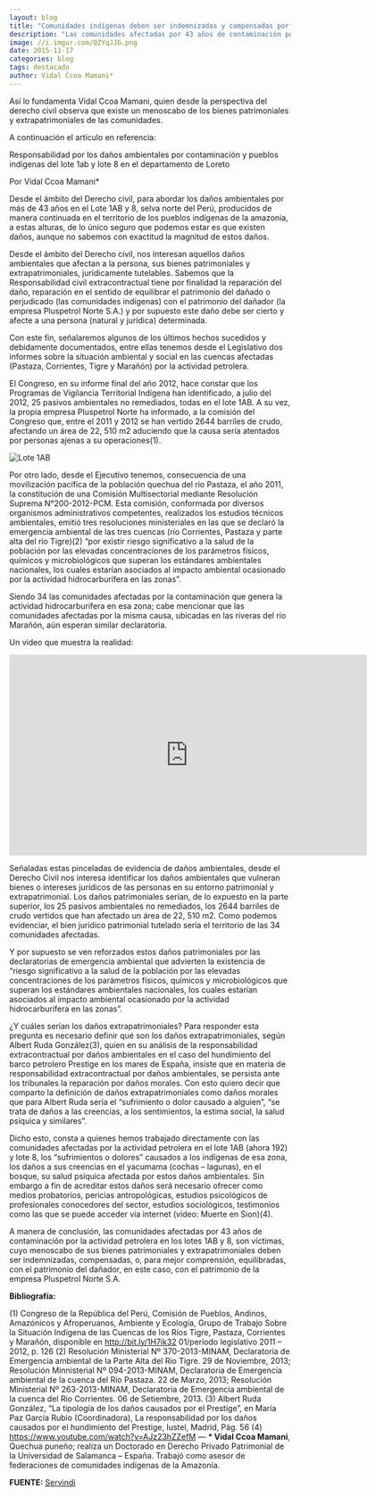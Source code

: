 ```yaml
---
layout: blog
title: "Comunidades indígenas deben ser indemnizadas y compensadas por los daños ambientales"
description: "Las comunidades afectadas por 43 años de contaminación por la actividad petrolera en los lotes 1AB y 8 'deben ser indemnizadas, compensadas, o, para mejor comprensión, equilibradas, con el patrimonio del dañador, en este caso, con el patrimonio de la empresa Pluspetrol Norte S.A.'"
image: //i.imgur.com/QZYqJJG.png
date: 2015-11-17
categories: blog
tags: destacado
author: Vidal Ccoa Mamani*
---
```


Así lo fundamenta Vidal Ccoa Mamani, quien desde la perspectiva del derecho civil observa que existe un menoscabo de los bienes patrimoniales y extrapatrimoniales de las comunidades.

A continuación el artículo en referencia:

Responsabilidad por los daños ambientales por contaminación y pueblos indígenas del lote 1ab y lote 8 en el departamento de Loreto

Por Vidal Ccoa Mamani*

Desde el ámbito del Derecho civil, para abordar los daños ambientales por más de 43 años en el Lote 1AB y 8, selva norte del Perú, producidos de manera continuada en el territorio de los pueblos indígenas de la amazonia, a estas alturas, de lo único seguro que podemos estar es que existen daños, aunque no sabemos con exactitud la magnitud de estos daños.

Desde el ámbito del Derecho civil, nos interesan aquellos daños ambientales que afectan a la persona, sus bienes patrimoniales y extrapatrimoniales, jurídicamente tutelables. Sabemos que la Responsabilidad civil extracontractual tiene por finalidad la reparación del daño, reparación en el sentido de equilibrar el patrimonio del dañado o perjudicado (las comunidades indígenas) con el patrimonio del dañador (la empresa Pluspetrol Norte S.A.) y por supuesto este daño debe ser cierto y afecte a una persona (natural y jurídica) determinada.

Con este fin, señalaremos algunos de los últimos hechos sucedidos y debidamente documentados, entre ellas tenemos desde el Legislativo dos informes sobre la situación ambiental y social en las cuencas afectadas (Pastaza, Corrientes, Tigre y Marañón) por la actividad petrolera.

El Congreso, en su informe final del año 2012, hace constar que los Programas de Vigilancia Territorial Indígena han identificado, a julio del 2012, 25 pasivos ambientales no remediados, todas en el lote 1AB. A su vez, la propia empresa Pluspetrol Norte ha informado, a la comisión del Congreso que, entre el 2011 y 2012 se han vertido 2644 barriles de crudo, afectando un área de 22, 510 m2 aduciendo que la causa sería atentados por personas ajenas a su operaciones(1).

<div class="pull-left img-content">
  <img alt="Lote 1AB" class="img-responsive" src="//i.imgur.com/JDKAuZB.png">
</div>

Por otro lado, desde el Ejecutivo tenemos, consecuencia de una movilización pacífica de la población quechua del río Pastaza, el año 2011, la constitución de una Comisión Multisectorial mediante Resolución Suprema N°200-2012-PCM. Esta comisión, conformada por diversos organismos administrativos competentes, realizados los estudios técnicos ambientales, emitió tres resoluciones ministeriales en las que se declaró la emergencia ambiental de las tres cuencas (río Corrientes, Pastaza y parte alta del río Tigre)(2) “por existir riesgo significativo a la salud de la población por las elevadas concentraciones de los parámetros físicos, químicos y microbiológicos que superan los estándares ambientales nacionales, los cuales estarían asociados al impacto ambiental ocasionado por la actividad hidrocarburífera en las zonas”.

Siendo 34 las comunidades afectadas por la contaminación que genera la actividad hidrocarburifera en esa zona; cabe mencionar que las comunidades afectadas por la misma causa, ubicadas en las riveras del río Marañón, aún esperan similar declaratoria.

Un video que muestra la realidad:

<div class="text-center">
	<iframe width="640" height="360" src="https://youtu.be/AJz23hZZefM" frameborder="0" allowfullscreen></iframe>
</div>

Señaladas estas pinceladas de evidencia de daños ambientales, desde el Derecho Civil nos interesa identificar los daños ambientales que vulneran bienes o intereses jurídicos de las personas en su entorno patrimonial y extrapatrimonial.
Los daños patrimoniales serían, de lo expuesto en la parte superior, los 25 pasivos ambientales no remediados, los 2644 barriles de crudo vertidos que han afectado un área de 22, 510 m2. Como podemos evidenciar, el bien jurídico patrimonial tutelado sería el territorio de las 34 comunidades afectadas.

Y por supuesto se ven reforzados estos daños patrimoniales por las declaratorias de emergencia ambiental que advierten la existencia de “riesgo significativo a la salud de la población por las elevadas concentraciones de los parámetros físicos, químicos y microbiológicos que superan los estándares ambientales nacionales, los cuales estarían asociados al impacto ambiental ocasionado por la actividad hidrocarburífera en las zonas”.

¿Y cuáles serían los daños extrapatrimoniales? Para responder esta pregunta es necesario definir qué son los daños extrapatrimoniales, según Albert Ruda González(3), quien en su análisis de la responsabilidad extracontractual por daños ambientales en el caso del hundimiento del barco petrolero Prestige en los mares de España, insiste que en materia de responsabilidad extracontractual por daños ambientales, se persista ante los tribunales la reparación por daños morales. Con esto quiero decir que comparto la definición de daños extrapatrimoniales como daños morales que para Albert Ruda sería el “sufrimiento o dolor causado a alguien”, “se trata de daños a las creencias, a los sentimientos, la estima social, la salud psíquica y similares”.

Dicho esto, consta a quienes hemos trabajado directamente con las comunidades afectadas por la actividad petrolera en el lote 1AB (ahora 192) y lote 8, los “sufrimientos o dolores” causados a los indígenas de esa zona, los daños a sus creencias en el yacumama (cochas – lagunas), en el bosque, su salud psíquica afectada por estos daños ambientales. Sin embargo a fin de acreditar estos daños será necesario ofrecer como medios probatorios, pericias antropológicas, estudios psicológicos de profesionales conocedores del sector, estudios sociológicos, testimonios como las que se puede acceder vía internet (video: Muerte en Sion)(4).

A manera de conclusión, las comunidades afectadas por 43 años de contaminación por la actividad petrolera en los lotes 1AB y 8, son víctimas, cuyo menoscabo de sus bienes patrimoniales y extrapatrimoniales deben ser indemnizadas, compensadas, o, para mejor comprensión, equilibradas, con el patrimonio del dañador, en este caso, con el patrimonio de la empresa Pluspetrol Norte S.A.

<b>Bibliografía:</b>

(1) Congreso de la República del Perú, Comisión de Pueblos, Andinos, Amazónicos y Afroperuanos, Ambiente y Ecología, Grupo de Trabajo Sobre la Situación Indígena de las Cuencas de los Ríos Tigre, Pastaza, Corrientes y Marañón, disponible en http://bit.ly/1H7ik32 01/periodo legislativo 2011 – 2012, p. 126
(2) Resolución Ministerial Nº 370-2013-MINAM, Declaratoria de Emergencia ambiental de la Parte Alta del Rio Tigre. 29 de Noviembre, 2013; Resolución Minnisterial Nº 094-2013-MINAM, Declaratoria de Emergencia ambiental de la cuenca del Rio Pastaza. 22 de Marzo, 2013; Resolución Ministerial Nº 263-2013-MINAM, Declaratoria de Emergencia ambiental de la cuenca del Rio Corrientes. 06 de Setiembre, 2013.
(3) Albert Ruda González, “La tipología de los daños causados por el Prestige”, en María Paz García Rubio (Coordinadora),  La responsabilidad por los daños causados por el hundimiento del Prestige, Iustel, Madrid, Pág. 56
(4) https://www.youtube.com/watch?v=AJz23hZZefM
—
<b>* Vidal Ccoa Mamani</b>, Quechua puneño; realiza un Doctorado en Derecho Privado Patrimonial de la Universidad de Salamanca – España. Trabajó como asesor de federaciones de comunidades indígenas de la Amazonía.

<b>FUENTE:</b> [Servindi](//servindi.org/actualidad/143685)

